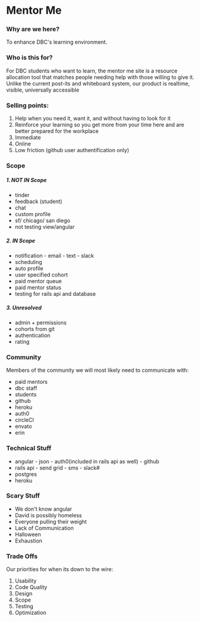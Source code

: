 # Mentor Me

###  Why are we here?
To enhance DBC's learning environment.

### Who is this for?
For DBC students who want to learn, the mentor me site is a resource allocation tool that matches people needing help with those willing to give it.  Unlike the current post-its and whiteboard system, our product is realtime, visible, universally accessible

### Selling points:

1. Help when you need it, want it, and without having to look for it
2. Reinforce your learning so you get more from your time here and are better prepared for the workplace
3. Immediate
4. Online
5. Low friction (github user authentification only)

### Scope
##### 1. NOT IN Scope
- tinder
- feedback (student)
- chat
- custom profile
- sf/ chicago/ san diego
- not testing view/angular

##### 2. IN Scope
- notification - email - text - slack
- scheduling
- auto profile
- user specified cohort
- paid mentor queue
- paid mentor status
- testing for rails api and database

##### 3. Unresolved
- admin + permissions
- cohorts from git
- authentication
- rating

### Community
Members of the community we will most likely need to communicate with:

- paid mentors
- dbc staff
- students
- github
- heroku
- auth0
- circleCI
- envato
- erin

### Technical Stuff
- angular - json - auth0(included in rails api as well) - github
- rails api - send grid - sms - slack#
- postgres
- heroku

### Scary Stuff
- We don't know angular
- David is possibly homeless
- Everyone pulling their weight
- Lack of Communication
- Halloween
- Exhaustion

### Trade Offs
Our priorities for when its down to the wire:

1. Usability
2. Code Quality
3. Design
4. Scope
5. Testing
6. Optimization
